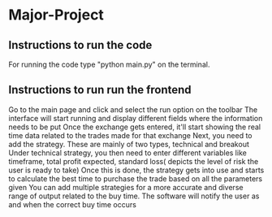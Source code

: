 # Major-Project
## Instructions to run the code
For running the code type "python main.py" on the terminal.

## Instructions to run run the frontend
Go to the main page and click and select the run option on the toolbar
The interface will start running and display different fields where the information needs to be put
Once the exchange gets entered, it'll start showing the real time data related to the trades made for that exchange
Next, you need to add the strategy. These are mainly of two types, technical and breakout
Under technical strategy, you then need to enter different variables like timeframe, total profit expected, standard loss( depicts the level of risk the user is ready to take)
Once this is done, the strategy gets into use and starts to calculate the best time to purchase the trade based on all the parameters given
You can add multiple strategies for a more accurate and diverse range of output related to the buy time. 
The software will notify the user as and when the correct buy time occurs

